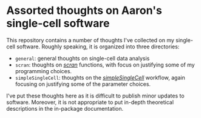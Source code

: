 # Assorted thoughts on Aaron's single-cell software

This repository contains a number of thoughts I've collected on my single-cell software.
Roughly speaking, it is organized into three directories:

- `general`: general thoughts on single-cell data analysis
- `scran`: thoughts on [_scran_](https://github.com/MarioniLab) functions, with focus on justifying some of my programming choices.
- `simpleSingleCell`: thoughts on the [_simpleSingleCell_](https://github.com/MarioniLab/BiocWorkflow2016) workflow, again focusing on justifying some of the parameter choices.

I've put these thoughts here as it is difficult to publish minor updates to software.
Moreover, it is not appropriate to put in-depth theoretical descriptions in the in-package documentation.
